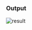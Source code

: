### Output



![result](https://user-images.githubusercontent.com/98813874/156615113-59dc2887-14ff-40e6-8fb4-3fd18d7f43a2.PNG)
